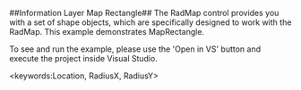 ##Information Layer Map Rectangle##
The RadMap control provides you with a set of shape objects, which are specifically designed to work with the RadMap. This example demonstrates MapRectangle.

To see and run the example, please use the 'Open in VS' button and execute the project inside Visual Studio.

<keywords:Location, RadiusX, RadiusY>
